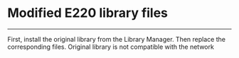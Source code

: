 # Modified E220 library files
--------------

First, install the original library from the Library Manager. Then replace the corresponding files. Original library is not compatible with the network
